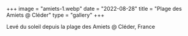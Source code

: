 +++
image = "amiets-1.webp"
date = "2022-08-28"
title = "Plage des Amiets @ Cléder"
type = "gallery"
+++

Levé du soleil depuis la plage des Amiets @ Cléder, France

